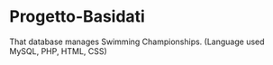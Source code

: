 # Progetto-Basidati
That database manages Swimming Championships. (Language used MySQL, PHP, HTML, CSS)
